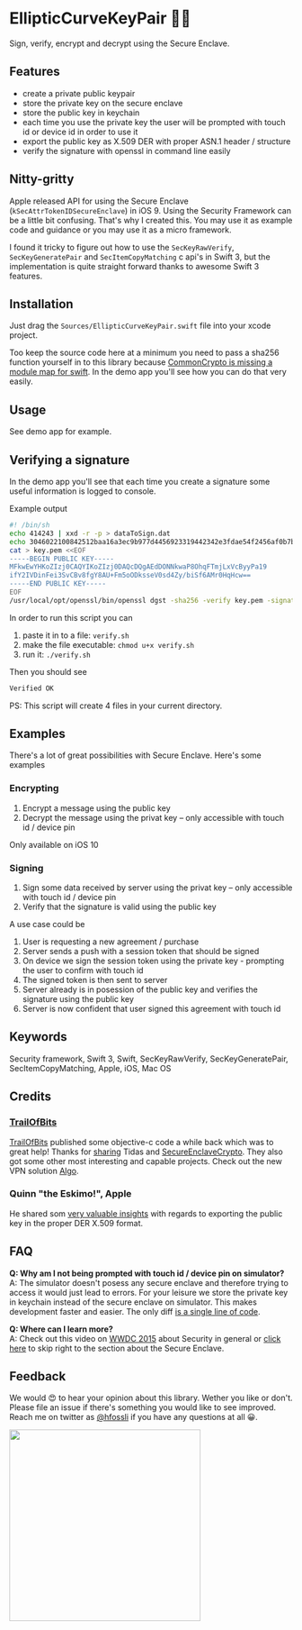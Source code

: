EllipticCurveKeyPair 🔑🔑
========================

Sign, verify, encrypt and decrypt using the Secure Enclave.

## Features

- create a private public keypair
- store the private key on the secure enclave
- store the public key in keychain
- each time you use the private key the user will be prompted with touch id or device id in order to use it
- export the public key as X.509 DER with proper ASN.1 header / structure
- verify the signature with openssl in command line easily

## Nitty-gritty 

Apple released API for using the Secure Enclave (`kSecAttrTokenIDSecureEnclave`) in iOS 9. Using the Security Framework can be a little bit confusing. That's why I created this. You may use it as example code and guidance or you may use it as a micro framework. 

I found it tricky to figure out how to use the `SecKeyRawVerify`, `SecKeyGeneratePair` and `SecItemCopyMatching` c api's in Swift 3, but the implementation is quite straight forward thanks to awesome Swift 3 features.

## Installation

Just drag the `Sources/EllipticCurveKeyPair.swift` file into your xcode project. 

Too keep the source code here at a minimum you need to pass a sha256 function yourself in to this library because [CommonCrypto is missing a module map for swift](http://www.openradar.me/26276263). In the demo app you'll see how you can do that very easily.

## Usage

See demo app for example.

## Verifying a signature

In the demo app you'll see that each time you create a signature some useful information is logged to console.

Example output

```sh
#! /bin/sh
echo 414243 | xxd -r -p > dataToSign.dat
echo 3046022100842512baa16a3ec9b977d4456923319442342e3fdae54f2456af0b7b8a09786b022100a1b8d762b6cb3d85b16f6b07d06d2815cb0663e067e0b2f9a9c9293bde8953bb | xxd -r -p > signature.dat
cat > key.pem <<EOF
-----BEGIN PUBLIC KEY-----
MFkwEwYHKoZIzj0CAQYIKoZIzj0DAQcDQgAEdDONNkwaP8OhqFTmjLxVcByyPa19
ifY2IVDinFei3SvCBv8fgY8AU+Fm5oODksseV0sd4Zy/biSf6AMr0HqHcw==
-----END PUBLIC KEY-----
EOF
/usr/local/opt/openssl/bin/openssl dgst -sha256 -verify key.pem -signature signature.dat dataToSign.dat
```

In order to run this script you can

1. paste it in to a file: `verify.sh`
1. make the file executable: `chmod u+x verify.sh`
1. run it: `./verify.sh`

Then you should see
```sh
Verified OK
```

PS: This script will create 4 files in your current directory.

## Examples

There's a lot of great possibilities with Secure Enclave. Here's some examples

### Encrypting

1. Encrypt a message using the public key
1. Decrypt the message using the privat key – only accessible with touch id / device pin

Only available on iOS 10

### Signing

1. Sign some data received by server using the privat key – only accessible with touch id / device pin
1. Verify that the signature is valid using the public key

A use case could be

1. User is requesting a new agreement / purchase
1. Server sends a push with a session token that should be signed
1. On device we sign the session token using the private key - prompting the user to confirm with touch id
1. The signed token is then sent to server
1. Server already is in posession of the public key and verifies the signature using the public key
1. Server is now confident that user signed this agreement with touch id


## Keywords
Security framework, Swift 3, Swift, SecKeyRawVerify, SecKeyGeneratePair, SecItemCopyMatching, Apple, iOS, Mac OS

## Credits

### [TrailOfBits](https://github.com/trailofbits/)

[TrailOfBits](https://github.com/trailofbits/) published some objective-c code a while back which was to great help! Thanks for [sharing](https://blog.trailofbits.com/2016/06/28/start-using-the-secure-enclave-crypto-api/) Tidas and [SecureEnclaveCrypto](https://github.com/trailofbits/SecureEnclaveCrypto). They also got some other most interesting and capable projects. Check out the new VPN solution [Algo](https://github.com/trailofbits/algo).

### Quinn "the Eskimo!", Apple

He shared som [very valuable insights](https://forums.developer.apple.com/message/84684#84684) with regards to exporting the public key in the proper DER X.509 format.

## FAQ

**Q: Why am I not being prompted with touch id / device pin on simulator?**  
A: The simulator doesn't posess any secure enclave and therefore trying to access it would just lead to errors. For your leisure we store the private key in keychain instead of the secure enclave on simulator. This makes development faster and easier. The only diff [is a single line of code](https://github.com/agens-no/EllipticCurveKeyPair/blob/70c248e83e8c0aaf73a9c27a1bce4becfe257bba/Sources/EllipticCurveKeyPair.swift#L124-L137).

**Q: Where can I learn more?**  
A: Check out this video on [WWDC 2015](https://developer.apple.com/videos/play/wwdc2015/706/) about Security in general or [click here](https://developer.apple.com/videos/play/wwdc2015/706/?time=2069) to skip right to the section about the Secure Enclave.

## Feedback

We would 😍 to hear your opinion about this library. Wether you like or don't. Please file an issue if there's something you would like to see improved. Reach me on twitter as [@hfossli](https://twitter.com/hfossli) if you have any questions at all 😀.

[<img src="http://static.agens.no/images/agens_logo_w_slogan_avenir_medium.png" width="340" />](http://agens.no/)
